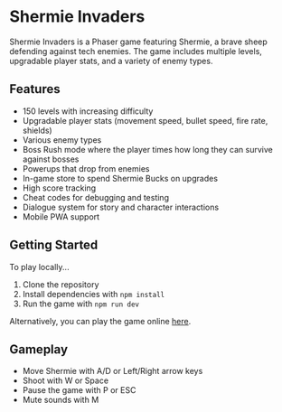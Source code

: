# Shermie Invaders

Shermie Invaders is a Phaser game featuring Shermie, a brave sheep defending against tech enemies. The game includes multiple levels, upgradable player stats, and a variety of enemy types.

## Features

- 150 levels with increasing difficulty
- Upgradable player stats (movement speed, bullet speed, fire rate, shields)
- Various enemy types 
- Boss Rush mode where the player times how long they can survive against bosses
- Powerups that drop from enemies 
- In-game store to spend Shermie Bucks on upgrades
- High score tracking
- Cheat codes for debugging and testing
- Dialogue system for story and character interactions
- Mobile PWA support

## Getting Started

To play locally...

1. Clone the repository
2. Install dependencies with `npm install`
3. Run the game with `npm run dev`

Alternatively, you can play the game online [here](https://www.navitend.com/games/individual_game/shermie-invaders).

## Gameplay

- Move Shermie with A/D or Left/Right arrow keys
- Shoot with W or Space
- Pause the game with P or ESC
- Mute sounds with M

